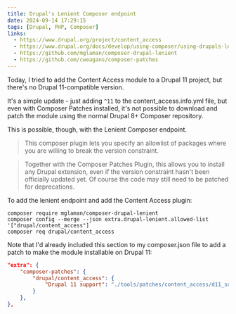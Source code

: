 ```yaml
---
title: Drupal's Lenient Composer endpoint
date: 2024-09-14 17:29:15
tags: [Drupal, PHP, Composer]
links:
  - https://www.drupal.org/project/content_access
  - https://www.drupal.org/docs/develop/using-composer/using-drupals-lenient-composer-endpoint
  - https://github.com/mglaman/composer-drupal-lenient
  - https://github.com/cweagans/composer-patches
---
```


Today, I tried to add the Content Access module to a Drupal 11 project, but there's no Drupal 11-compatible version.

It's a simple update - just adding `^11` to the content_access.info.yml file, but even with Composer Patches installed, it's not possible to download and patch the module using the normal Drupal 8+ Composer repository.

This is possible, though, with the Lenient Composer endpoint.

> This composer plugin lets you specify an allowlist of packages where you are willing to break the version constraint.

> Together with the Composer Patches Plugin, this allows you to install any Drupal extension, even if the version constraint hasn't been officially updated yet. Of course the code may still need to be patched for deprecations. 

To add the lenient endpoint and add the Content Access plugin:

```shell
composer require mglaman/composer-drupal-lenient
composer config --merge --json extra.drupal-lenient.allowed-list '["drupal/content_access"]
composer req drupal/content_access
```

Note that I'd already included this section to my composer.json file to add a patch to make the module installable on Drupal 11:

```json
"extra": {
    "composer-patches": {
        "drupal/content_access": {
            "Drupal 11 support": "./tools/patches/content_access/d11_support.patch"
        }
    },
},
```
